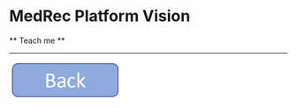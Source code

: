**MedRec Platform Vision**
===================


** Teach me **


----------

<a href="landingpage" rel="Go back">![link text](back.png "Go Back")</a>

